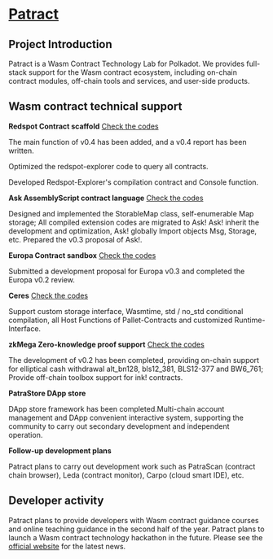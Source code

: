 # [Patract](https://patract.io/)

## Project Introduction

Patract is a Wasm Contract Technology Lab for Polkadot. We provides full-stack support for the Wasm contract ecosystem, including on-chain contract modules, off-chain tools and services, and user-side products.

## Wasm contract technical support

**Redspot Contract scaffold** [Check the codes](https://github.com/patractlabs/redspot)

The main function of v0.4 has been added, and a v0.4 report has been written.

Optimized the redspot-explorer code to query all contracts.

Developed Redspot-Explorer's compilation contract and Console function.

**Ask AssemblyScript contract language** [Check the codes](https://github.com/patractlabs/ask)

Designed and implemented the StorableMap class, self-enumerable Map storage; All compiled extension codes are migrated to Ask!
Ask! inherit the development and optimization, Ask! globally Import objects Msg, Storage, etc.
Prepared the v0.3 proposal of Ask!.

**Europa Contract sandbox**  [Check the codes](https://github.com/patractlabs/elara)

Submitted a development proposal for Europa v0.3 and completed the Europa v0.2 review.

**Ceres** [Check the codes](https://github.com/patractlabs/ceres)

Support custom storage interface, Wasmtime, std / no_std conditional compilation, all Host Functions of Pallet-Contracts and customized Runtime-Interface. 

**zkMega  Zero-knowledge proof support** [Check the codes](https://github.com/patractlabs/zkmega)

The development of v0.2 has been completed, providing on-chain support for elliptical cash withdrawal alt_bn128, bls12_381, BLS12-377 and BW6_761;
Provide off-chain toolbox support for ink! contracts.

**PatraStore DApp store**

DApp store framework has been completed.Multi-chain account management and DApp convenient interactive system, supporting the community to carry out secondary development and independent operation. 

**Follow-up development plans**

Patract plans to carry out development work such as PatraScan (contract chain browser), Leda (contract monitor), Carpo (cloud smart IDE), etc.


## Developer activity

Patract plans to provide developers with Wasm contract guidance courses and online teaching guidance in the second half of the year.
Patract plans to launch a Wasm contract technology hackathon in the future. Please see the [official website](https://patract.io/) for the latest news.

